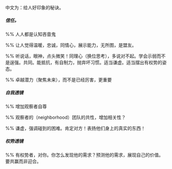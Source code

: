 中文为：给人好印象的秘诀。

##### 信任。

%% 人人都是认知吝啬鬼

%% 让人觉得温暖，忠诚，同情心，展示能力，无所图，是盟友。

%% 听说话，眼神，点头微笑！同理心（换位思考），多说对不起。学会示弱而不是逞强。共同。能抵抗，有自制力，抛弃坏习惯。适当谦虚。适当摆出有权势的姿态。

%% 卓越潜力（聚焦未来），而不是已经厉害，更重要

##### 自我透镜 

%% 增加观察者自尊

%% 观察者的（neighborhood）团队的共性，增加相关性？

%% 谦虚，强调碰到的困难。肯定对方！表扬他们身上的真实的东西！

##### 权势透镜

%% 有权势者，对你。你怎么发现他的需求？预测他的需求，展现自己的价值。要共赢而非迎合。
